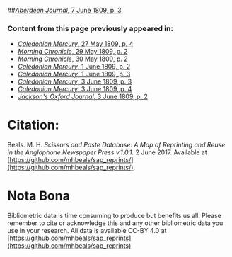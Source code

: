 ##[*Aberdeen Journal*, 7 June 1809, p. 3](https://mhbeals.github.io/sap_html/Aberdeen-Journal/Aberdeen-Journal-7-June-1809-p-3)

### Content from this page previously appeared in:
+ [*Caledonian Mercury*, 27 May 1809, p. 4](https://mhbeals.github.io/sap_html/Caledonian-Mercury/Caledonian-Mercury-27-May-1809-p-4)
+ [*Morning Chronicle*, 29 May 1809, p. 2](https://mhbeals.github.io/sap_html/Morning-Chronicle/Morning-Chronicle-29-May-1809-p-2)
+ [*Morning Chronicle*, 30 May 1809, p. 2](https://mhbeals.github.io/sap_html/Morning-Chronicle/Morning-Chronicle-30-May-1809-p-2)
+ [*Caledonian Mercury*, 1 June 1809, p. 2](https://mhbeals.github.io/sap_html/Caledonian-Mercury/Caledonian-Mercury-1-June-1809-p-2)
+ [*Caledonian Mercury*, 1 June 1809, p. 3](https://mhbeals.github.io/sap_html/Caledonian-Mercury/Caledonian-Mercury-1-June-1809-p-3)
+ [*Caledonian Mercury*, 3 June 1809, p. 3](https://mhbeals.github.io/sap_html/Caledonian-Mercury/Caledonian-Mercury-3-June-1809-p-3)
+ [*Caledonian Mercury*, 3 June 1809, p. 4](https://mhbeals.github.io/sap_html/Caledonian-Mercury/Caledonian-Mercury-3-June-1809-p-4)
+ [*Jackson's Oxford Journal*, 3 June 1809, p. 2](https://mhbeals.github.io/sap_html/Jackson's-Oxford-Journal/Jackson's-Oxford-Journal-3-June-1809-p-2)
                    
# Citation: 

Beals. M. H. *Scissors and Paste Database: A Map of Reprinting and Reuse in the Anglophone Newspaper Press v.1.0.1.* 2 June 2017. Available at [https://github.com/mhbeals/sap_reprints/](https://github.com/mhbeals/sap_reprints/). 
                    
# Nota Bona

Bibliometric data is time consuming to produce but benefits us all. Please remember to cite or acknowledge this and any other bibliometric data you use in your research. All data is available CC-BY 4.0 at [https://github.com/mhbeals/sap_reprints](https://github.com/mhbeals/sap_reprints)